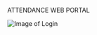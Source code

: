 ATTENDANCE WEB PORTAL

![Image of Login](https://https://github.com/Shannnnn/attendance-webportal/Login.PNG)
